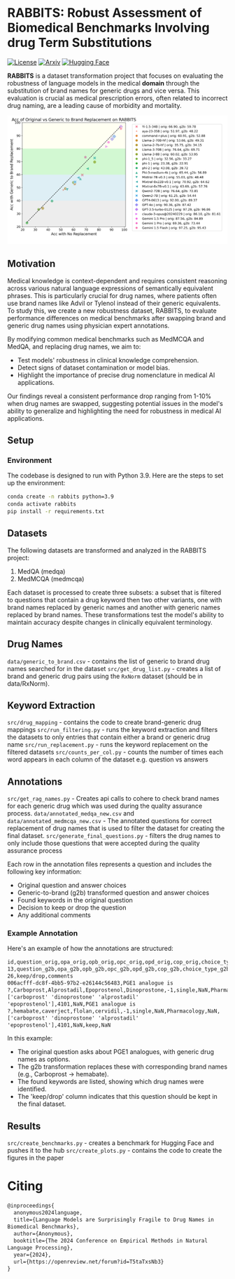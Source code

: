 # RABBITS: Robust Assessment of Biomedical Benchmarks Involving drug Term Substitutions

<!-- exclude_docs -->
[![License](https://img.shields.io/badge/License-Apache_2.0-blue.svg)](./LICENSE.txt)
[![Arxiv](https://img.shields.io/badge/Arxiv-2406.12066-red)](https://arxiv.org/abs/2406.12066)
[![Hugging Face](https://img.shields.io/badge/Hugging%20Face-RABBITS-green)](https://huggingface.co/spaces/AIM-Harvard/rabbits-leaderboard)


<!-- exclude_docs_end -->

**RABBITS** is a dataset transformation project that focuses on evaluating the robustness of language models in the medical **domain** through the substitution of brand names for generic drugs and vice versa. This evaluation is crucial as medical prescription errors, often related to incorrect drug naming, are a leading cause of morbidity and mortality.

![RABBITS Plot](rabbits_plot.png)

## Motivation

Medical knowledge is context-dependent and requires consistent reasoning across various natural language expressions of semantically equivalent phrases. This is particularly crucial for drug names, where patients often use brand names like Advil or Tylenol instead of their generic equivalents. To study this, we create a new robustness dataset, RABBITS, to evaluate performance differences on medical benchmarks after swapping brand and generic drug names using physician expert annotations.

By modifying common medical benchmarks such as MedMCQA and MedQA, and replacing drug names, we aim to:

- Test models' robustness in clinical knowledge comprehension.
- Detect signs of dataset contamination or model bias.
- Highlight the importance of precise drug nomenclature in medical AI applications.

Our findings reveal a consistent performance drop ranging from 1-10% when drug names are swapped, suggesting potential issues in the model's ability to generalize and highlighting the need for robustness in medical AI applications.

## Setup

### Environment

The codebase is designed to run with Python 3.9. Here are the steps to set up the environment:

```bash
conda create -n rabbits python=3.9
conda activate rabbits
pip install -r requirements.txt
```

## Datasets

The following datasets are transformed and analyzed in the RABBITS project:

1. MedQA (medqa)
2. MedMCQA (medmcqa)

Each dataset is processed to create three subsets: a subset that is filtered to questions that contain a drug keyword then two other variants, one with brand names replaced by generic names and another with generic names replaced by brand names. These transformations test the model's ability to maintain accuracy despite changes in clinically equivalent terminology.


## Drug Names
`data/generic_to_brand.csv` - contains the list of generic to brand drug names searched for in the dataset
`src/get_drug_list.py` - creates a list of brand and generic drug pairs using the `RxNorm` dataset (should be in data/RxNorm). 

## Keyword Extraction
`src/drug_mapping` - contains the code to create brand-generic drug mappings
`src/run_filtering.py` - runs the keyword extraction and filters the datasets to only entries that contain either a brand or generic drug name
`src/run_replacement.py` - runs the keyword replacement on the filtered datasets
`src/counts_per_col.py` - counts the number of times each word appears in each column of the dataset e.g. question vs answers

## Annotations
`src/get_rag_names.py` - Creates api calls to cohere to check brand names for each generic drug which was used during the quality assurance process.
`data/annotated_medqa_new.csv` and `data/annotated_medmcqa_new.csv` - The annotated questions for correct replacement of drug names that is used to filter the dataset for creating the final dataset. 
`src/generate_final_questions.py` - filters the drug names to only include those questions that were accepted during the quality assurance process

Each row in the annotation files represents a question and includes the following key information:

- Original question and answer choices
- Generic-to-brand (g2b) transformed question and answer choices
- Found keywords in the original question
- Decision to keep or drop the question
- Any additional comments

### Example Annotation

Here's an example of how the annotations are structured:

```
id,question_orig,opa_orig,opb_orig,opc_orig,opd_orig,cop_orig,choice_type_orig,exp_orig,subject_name_orig,topic_name_orig,found_keywords_orig,local_id_orig,Unnamed: 13,question_g2b,opa_g2b,opb_g2b,opc_g2b,opd_g2b,cop_g2b,choice_type_g2b,exp_g2b,subject_name_g2b,topic_name_g2b,found_keywords_g2b,local_id_g2b,Unnamed: 26,keep/drop,comments
006acfff-dc8f-4bb5-97b2-e26144c56483,PGE1 analogue is ?,Carboprost,Alprostadil,Epoprostenol,Dinoprostone,-1,single,NaN,Pharmacology,NaN,['carboprost' 'dinoprostone' 'alprostadil' 'epoprostenol'],4101,NaN,PGE1 analogue is ?,hemabate,caverject,flolan,cervidil,-1,single,NaN,Pharmacology,NaN,['carboprost' 'dinoprostone' 'alprostadil' 'epoprostenol'],4101,NaN,keep,NaN
```

In this example:
- The original question asks about PGE1 analogues, with generic drug names as options.
- The g2b transformation replaces these with corresponding brand names (e.g., Carboprost → hemabate).
- The found keywords are listed, showing which drug names were identified.
- The 'keep/drop' column indicates that this question should be kept in the final dataset.


## Results
`src/create_benchmarks.py` - creates a benchmark for Hugging Face and pushes it to the hub
`src/create_plots.py` - contains the code to create the figures in the paper



# Citing
```
@inproceedings{
  anonymous2024language,
  title={Language Models are Surprisingly Fragile to Drug Names in Biomedical Benchmarks},
  author={Anonymous},
  booktitle={The 2024 Conference on Empirical Methods in Natural Language Processing},
  year={2024},
  url={https://openreview.net/forum?id=T5taTxsNb3}
}
```
